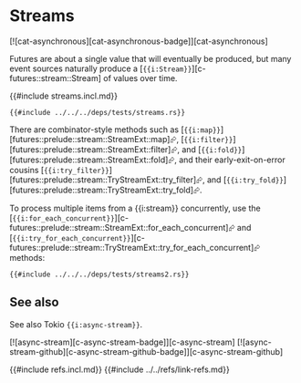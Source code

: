 # Streams

[![cat-asynchronous][cat-asynchronous-badge]][cat-asynchronous]

Futures are about a single value that will eventually be produced, but many event sources naturally produce a [`{{i:Stream}}`][c-futures::stream::Stream] of values over time.

{{#include streams.incl.md}}

```rust,editable,mdbook-runnable
{{#include ../../../deps/tests/streams.rs}}
```

There are combinator-style methods such as [`{{i:map}}`][futures::prelude::stream::StreamExt::map]⮳, [`{{i:filter}}`][futures::prelude::stream::StreamExt::filter]⮳, and [`{{i:fold}}`][futures::prelude::stream::StreamExt::fold]⮳, and their early-exit-on-error cousins [`{{i:try_filter}}`][futures::prelude::stream::TryStreamExt::try_filter]⮳, and [`{{i:try_fold}}`][futures::prelude::stream::TryStreamExt::try_fold]⮳.

To process multiple items from a {{i:stream}} concurrently, use the [`{{i:for_each_concurrent}}`][c-futures::prelude::stream::StreamExt::for_each_concurrent]⮳ and [`{{i:try_for_each_concurrent}}`][c-futures::prelude::stream::TryStreamExt::try_for_each_concurrent]⮳ methods:

```rust,editable,noplayground,no_run
{{#include ../../../deps/tests/streams2.rs}}
```

## See also

See also Tokio `{{i:async-stream}}`.

[![async-stream][c-async-stream-badge]][c-async-stream]  [![async-stream-github][c-async-stream-github-badge]][c-async-stream-github]

{{#include refs.incl.md}}
{{#include ../../refs/link-refs.md}}
